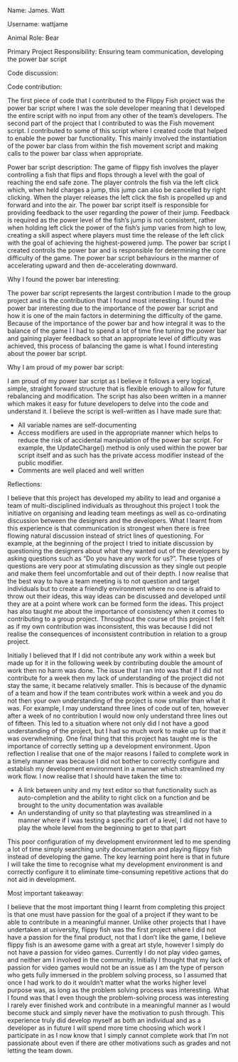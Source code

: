 Name: James. Watt

Username: wattjame

Animal Role: Bear

Primary Project Responsibility: Ensuring team communication, developing the power bar script

Code discussion:

Code contribution:

The first piece of code that I contributed to the Flippy Fish project was the power bar script where I was the sole developer meaning that I developed the entire script with no input from any other of the team’s developers.
The second part of the project that I contributed to was the Fish movement script. I contributed to some of this script where I created code that helped to enable the power bar functionality. This mainly involved the instantiation of the power bar class from within the fish movement script and making calls to the power bar class when appropriate.

Power bar script description:
The game of flippy fish involves the player controlling a fish that flips and flops through a level with the goal of reaching the end safe zone. The player controls the fish via the left click which, when held charges a jump, this jump can also be cancelled by right clicking. When the player releases the left click the fish is propelled up and forward and into the air. The power bar script itself is responsible for providing feedback to the user regarding the power of their jump. Feedback is required as the power level of the fish’s jump is not consistent, rather when holding left click the power of the fish’s jump varies from high to low, creating a skill aspect where players must time the release of the left click with the goal of achieving the highest-powered jump. The power bar script I created controls the power bar and is responsible for determining the core difficulty of the game. The power bar script behaviours in the manner of accelerating upward and then de-accelerating downward.

Why I found the power bar interesting:

The power bar script represents the largest contribution I made to the group project and is the contribution that I found most interesting. I found the power bar interesting due to the importance of the power bar script and how it is one of the main factors in determining the difficulty of the game. Because of the importance of the power bar and how integral it was to the balance of the game I I had to spend a lot of time fine tuning the power bar and gaining player feedback so that an appropriate level of difficulty was achieved, this process of balancing the game is what I found interesting about the power bar script.

Why I am proud of my power bar script:

I am proud of my power bar script as I believe it follows a very logical, simple, straight forward structure that is flexible enough to allow for future rebalancing and modification. The script has also been written in a manner which makes it easy for future developers to delve into the code and understand it. I believe the script is well-written as I have made sure that:
* All variable names are self-documenting
* Access modifiers are used in the appropriate manner which helps to reduce the risk of accidental manipulation of the power bar script. For example, the UpdateCharge() method is only used within the power bar script itself and as such has the private access modifier instead of the public modifier.
* Comments are well placed and well written

Reflections:

I believe that this project has developed my ability to lead and organise a team of multi-disciplined individuals as throughout this project I took the initiative on organising and leading team meetings as well as co-ordinating discussion between the designers and the developers. What I learnt from this experience is that communication is strongest when there is free flowing natural discussion instead of strict lines of questioning. For example, at the beginning of the project I tried to initiate discussion by questioning the designers about what they wanted out of the developers by asking questions such as “Do you have any work for us?”. These types of questions are very poor at stimulating discussion as they single out people and make them feel uncomfortable and out of their depth. I now realise that the best way to have a team meeting is to not question and target individuals but to create a friendly environment where no one is afraid to throw out their ideas, this way ideas can be discussed and developed until they are at a point where work can be formed form the ideas.
This project has also taught me about the importance of consistency when it comes to contributing to a group project. Throughout the course of this project I felt as if my own contribution was inconsistent, this was because I did not realise the consequences of inconsistent contribution in relation to a group project.

Initially I believed that If I did not contribute any work within a week but made up for it in the following week by contributing double the amount of work then no harm was done. The issue that I ran into was that if I did not contribute for a week then my lack of understanding of the project did not stay the same, it became relatively smaller. This is because of the dynamic of a team and how if the team contributes work within a week and you do not then your own understanding of the project is now smaller than what it was. For example, I may understand three lines of code out of ten, however after a week of no contribution I would now only understand three lines out of fifteen. This led to a situation where not only did I not have a good understanding of the project, but I had so much work to make up for that it was overwhelming.
One final thing that this project has taught me is the importance of correctly setting up a development environment. Upon reflection I realise that one of the major reasons I failed to complete work in a timely manner was because I did not bother to correctly configure and establish my development environment in a manner which streamlined my work flow. I now realise that I should have taken the time to:
*	A link between unity and my text editor so that functionality such as auto-completion and the ability to right click on a function and be brought to the unity documentation was available
*	An understanding of unity so that playtesting was streamlined in a manner where if I was testing a specific part of a level, I did not have to play the whole level from the beginning to get to that part

This poor configuration of my development environment led to me spending a lot of time simply searching unity documentation and playing flippy fish instead of developing the game. The key learning point here is that in future I will take the time to recognise what my development environment is and correctly configure it to eliminate time-consuming repetitive actions that do not aid in development.

Most important takeaway:

I believe that the most important thing I learnt from completing this project is that one must have passion for the goal of a project if they want to be able to contribute in a meaningful manner. Unlike other projects that I have undertaken at university, flippy fish was the first project where I did not have a passion for the final product, not that I don’t like the game, I believe flippy fish is an awesome game with a great art style, however I simply do not have a passion for video games. Currently I do not play video games, and neither am I involved in the community. 
Initially I thought that my lack of passion for video games would not be an issue as I am the type of person who gets fully immersed in the problem solving process, so I assumed that once I had work to do it wouldn’t matter what the works higher level purpose was, as long as the problem solving process was interesting. What I found was that I even though the problem-solving process was interesting I rarely ever finished work and contribute in a meaningful manner as I would become stuck and simply never have the motivation to push through. This experience truly did develop myself as both an individual and as a developer as in future I will spend more time choosing which work I participate in as I now know that I simply cannot complete work that I’m not passionate about even if there are other motivations such as grades and not letting the team down.
